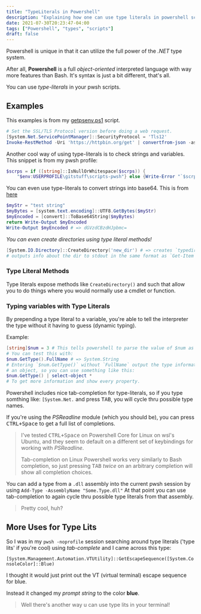 ```yaml
---
title: "TypeLiterals in Powershell"
description: "Explaining how one can use type literals in powershell scripts."
date: 2021-07-30T20:23:47-04:00
tags: ["Powershell", "types", "scripts"]
draft: false
---
```


Powershell is unique in that it can utilize the full power of the _.NET_ type system.

After all, **Powershell** is a full _object-oriented_ interpreted language with way more features than Bash.
It's syntax is just a bit different, that's all.

You can use _type-literals_ in your pwsh scripts.

## Examples

This examples is from my [getpsenv.ps1](https://github.com/awsomesawce/scripts-pwsh/blob/main/utils/getpsenv.ps1) script.

```powershell
# Set the SSL/TLS Protocol version before doing a web request.
[System.Net.ServicePointManager]::SecurityProtocol = 'Tls12'
Invoke-RestMethod -Uri 'https://httpbin.org/get' | convertfrom-json -ashashtable
```

Another cool way of using type-literals is to check strings and variables.
This snippet is from my pwsh profile:

```powershell
$scrps = if ([string]::IsNullOrWhitespace($scrps)) {
    "$env:USERPROFILE\gitstuff\scripts-pwsh"} else {Write-Error "`$scrps is not null or whitespace"}
```

You can even use type-literals to convert strings into base64.
This is from [here]()

```powershell
$myStr = "test string"
$myBytes = [system.text.encoding]::UTF8.GetBytes($myStr)
$myEncoded = [convert]::ToBase64String($myBytes)
return Write-Output $myEncoded
Write-Output $myEncoded # => dGVzdCBzdHJpbmc=
```

_You can even create directories using type literal methods!_

```powershell
[System.IO.Directory]::CreateDirectory('new_dir') # => creates `typedir` and 
# outputs info about the dir to stdout in the same format as `Get-Item`
```

### Type Literal Methods

Type literals expose methods like `CreateDirectory()` and such that allow you to do
things where you would normally use a cmdlet or function.

### Typing variables with Type Literals

By prepending a type literal to a variable, you're able to tell the interpreter
the type without it having to guess (dynamic typing).

Example:

```powershell
[string]$num = 3 # This tells powershell to parse the value of $num as a string.
# You can test this with:
$num.GetType().FullName # => System.String
# Entering `$num.GetType()` without `FullName` output the type information as
# an object, so you can use something like this:
$num.GetType() | select-object *
# To get more information and show every property.
```

Powershell includes nice tab-completion for type-literals, so if you type somthing
like:
`[System.Net.` and press <kbd>TAB</kbd>, you will cycle thru possible type names.

If you're using the _PSReadline_ module (which you should be), you can press <kbd>CTRL+Space</kbd> to get a full list of
completions.

> I've tested <kbd>CTRL+Space</kbd> on Powershell Core for Linux on wsl's Ubuntu, and they seem to default on a
> different set of keybindings for working with _PSReadline_.
>
> Tab-completion on Linux Powershell works very similarly to Bash completion, so just pressing <kbd>TAB</kbd> _twice_
> on an arbitrary completion will show all completion choices.

You can add a type from a `.dll` assembly into the current pwsh session by using `Add-Type -AssemblyName "Some.Type.dll"`
At that point you can use tab-completion to again cycle thru possible type literals from that assembly.

> Pretty cool, huh?

## More Uses for Type Lits

So I was in my `pwsh -noprofile` session searching around type literals ('type lits' if you're cool)
using _tab-complete_ and I came across this type:

`[System.Management.Automation.VTUtility]::GetEscapeSequence([System.ConsoleColor]::Blue)`

I thought it would just print out the VT (virtual terminal) escape sequence for <span style='font-color:blue'>blue</span>.

Instead it changed my _prompt string_ to the color **blue**.

> Well there's another way u can use type lits in your terminal!
